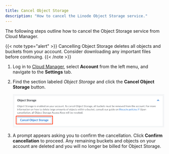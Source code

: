 ```yaml
---
title: Cancel Object Storage
description: "How to cancel the Linode Object Storage service."
---
```


The following steps outline how to cancel the Object Storage service from Cloud Manager.

{{< note type="alert" >}}
Cancelling Object Storage deletes all objects and buckets from your account. Consider downloading any important files before continuing.
{{< /note >}}

1.  Log in to [Cloud Manager](https://cloud.linode.com/), select **Account** from the left menu, and navigate to the **Settings** tab.

1.  Find the section labeled *Object Storage* and click the **Cancel Object Storage** button.

    ![Cancel Object Storage](cancel-obj.png)

1. A prompt appears asking you to confirm the cancellation. Click **Confirm cancellation** to proceed. Any remaining buckets and objects on your account are deleted and you will no longer be billed for Object Storage.